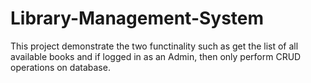 # Library-Management-System
This project demonstrate the two functinality such as get the list of all available books and if logged in as an Admin, then only perform CRUD operations on database. 
